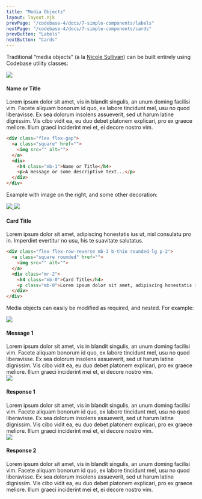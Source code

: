 ```yaml
---
title: "Media Objects"
layout: layout.njk
prevPage: "/codebase-4/docs/7-simple-components/labels"
nextPage: "/codebase-4/docs/7-simple-components/cards"
prevButton: "Labels"
nextButton: "Cards"
---
```


Traditional “media objects” (à la <a href="http://www.stubbornella.org/content/2010/06/25/the-media-object-saves-hundreds-of-lines-of-code/" target="_blank">Nicole Sullivan</a>) can be built entirely using Codebase utility classes:

<div class="flex flex-gap">
  <a class="square" href="">
    <img class="img-cover" src="/codebase-4/img/placeholder250x250.svg">
  </a>
  <div>
    <h4 class="mb-1">Name or Title</h4>
    <p>Lorem ipsum dolor sit amet, vis in blandit singulis, an unum doming facilisi vim. Facete aliquam bonorum id quo, ex labore tincidunt mel, usu no quod liberavisse. Ex sea dolorum insolens assueverit, sed ut harum latine dignissim. Vis cibo vidit ea, eu duo debet platonem explicari, pro ex graece meliore. Illum graeci inciderint mei et, ei decore nostro vim.</p>
  </div>  
</div>

```html
<div class="flex flex-gap">
  <a class="square" href="">
    <img src="" alt="">
  </a>
  <div>
    <h4 class="mb-1">Name or Title</h4>
    <p>A message or some descriptive text...</p>
  </div>  
</div>
```

Example with image on the right, and some other decoration:

<div class="flex flex-row-reverse mb-3 b-thin rounded-lg p-2">
  <a class="square rounded" href="">
    <img class="img-cover" src="/codebase-4/img/placeholder250x250.svg">    <img class="img-cover" src="/codebase-4/img/placeholder250x250.svg">
  </a>
  <div class="mr-2">
    <h4 class="mb-0">Card Title</h4>
    <p class="mb-0">Lorem ipsum dolor sit amet, adipiscing honestatis ius ut, nisl consulatu pro in. Imperdiet evertitur no usu, his te suavitate salutatus. </p>
  </div>
</div>

```html
<div class="flex flex-row-reverse mb-3 b-thin rounded-lg p-2">
  <a class="square rounded" href="">
    <img src="" alt="">
  </a>
  <div class="mr-2">
    <h4 class="mb-0">Card Title</h4>
    <p class="mb-0">Lorem ipsum dolor sit amet, adipiscing honestatis ius ut, nisl consulatu pro in. Imperdiet evertitur no usu, his te suavitate salutatus. </p>
  </div>
</div>
```

Media objects can easily be modified as required, and nested. For example:

<div class="flex">
  <a class="mr-2 square-sm b-thin rounded-full" href="">
    <img class="img-cover" src="/codebase-4/img/placeholder250x250.svg">
  </a>
  <div>
    <h4 class="m-0">Message 1</h4>
    <div class="mb-3 bg-color-primary-alt rounded-lg unrounded-top-left p-2">Lorem ipsum dolor sit amet, vis in blandit singulis, an unum doming facilisi vim. Facete aliquam bonorum id quo, ex labore tincidunt mel, usu no quod liberavisse. Ex sea dolorum insolens assueverit, sed ut harum latine dignissim. Vis cibo vidit ea, eu duo debet platonem explicari, pro ex graece meliore. Illum graeci inciderint mei et, ei decore nostro vim.</div>
    <div class="flex">
      <a class="mr-2 square-sm b-thin rounded-full" href="">
        <img class="img-cover" src="/codebase-4/img/placeholder250x250.svg">
      </a>
      <div>
        <h4 class="m-0">Response 1</h4>
        <div class="mb-3 bg-color-primary-alt rounded-lg unrounded-top-left p-2">Lorem ipsum dolor sit amet, vis in blandit singulis, an unum doming facilisi vim. Facete aliquam bonorum id quo, ex labore tincidunt mel, usu no quod liberavisse. Ex sea dolorum insolens assueverit, sed ut harum latine dignissim. Vis cibo vidit ea, eu duo debet platonem explicari, pro ex graece meliore. Illum graeci inciderint mei et, ei decore nostro vim.</div>
      </div>
    </div>
    <div class="flex">
      <a class="mr-2 square-sm b-thin rounded-full" href="">
        <img class="img-cover" src="/codebase-4/img/placeholder250x250.svg">
      </a>
      <div>
        <h4 class="m-0">Response 2</h4>
        <div class="mb-3 bg-color-primary-alt rounded-lg unrounded-top-left p-2">Lorem ipsum dolor sit amet, vis in blandit singulis, an unum doming facilisi vim. Facete aliquam bonorum id quo, ex labore tincidunt mel, usu no quod liberavisse. Ex sea dolorum insolens assueverit, sed ut harum latine dignissim. Vis cibo vidit ea, eu duo debet platonem explicari, pro ex graece meliore. Illum graeci inciderint mei et, ei decore nostro vim.</div>
      </div>
    </div>
  </div>
</div>